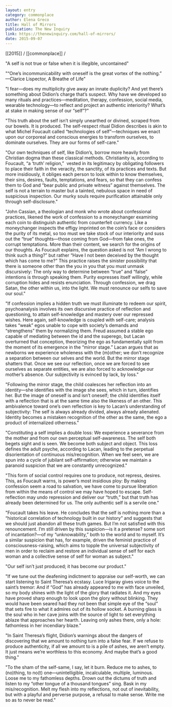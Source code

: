 ```yaml
---
layout: entry
category: commonplace
author: Elena Greco
title: Hall of Mirrors
publication: The New Inquiry
link: https://thenewinquiry.com/hall-of-mirrors/
date: 2015-09-07
---
```


[[2015]] / [[commonplace]] / 

"A self is not true or false when it is illegible, uncontained"

"“One’s incommunicability with oneself is the great vortex of the nothing.”  —Clarice Lispector, A Breathe of Life"

"I fear—does my multiplicity give away an innate duplicity? And yet there’s something about Didion’s charge that’s suspect. Why have we developed so many rituals and practices—meditation, therapy, confession, social media, wearable technology—to reflect and project an authentic interiority? What’s at stake in making sense of our “self”?"

"This truth about the self isn’t simply unearthed or divined, scraped from our bowels. It is produced. The self-respect ritual Didion describes is akin to what Michel Foucault called “technologies of self”—techniques we enact upon our corporeal and conscious energies to transform ourselves, to dominate ourselves. They are our forms of self-care."

"Our own techniques of self, like Didion’s, borrow more heavily from Christian dogma than these classical methods. Christianity is, according to Foucault, “a ‘truth’ religion,”  vested in its legitimacy by obligating followers to place their faith in the veracity, the sanctity, of its practices and texts. But more insidiously, it obliges each person to look within to know themselves, their sins, desires, faults, temptations, and fears, so that they can confess them to God and “bear public and private witness” against themselves. The self is not a terrain to master but a tainted, nebulous space in need of suspicious inspection. Our murky souls require purification attainable only through self-disclosure."

"John Cassian, a theologian and monk who wrote about confessional practices, likened the work of confession to a moneychanger examining each coin to distinguish authentic from counterfeit currency. Like a moneychanger inspects the effigy imprinted on the coin’s face or considers the purity of its metal, so too must we take stock of our interiority and suss out the “true” thoughts—those coming from God—from fake ones, the corrupt temptations. More than their content, we search for the origins of our thoughts. As Foucault explains, the question asked is not “Am I wrong to think such a thing?” but rather “Have I not been deceived by the thought which has come to me?” This practice raises the sinister possibility that there is someone other than the you in you that you must unmask discursively: The only way to determine between “true” and “false” intentions is through speaking them. Purity expresses itself willingly, while corruption hides and resists enunciation. Through confession, we drag Satan, the other within us, into the light. We must renounce our selfs to save our soul."

"If confession implies a hidden truth we must illuminate to redeem our spirit, psychoanalysis involves its own discursive practice of reflection and questioning, to attain self-knowledge and mastery over our repressed wishes. Here again, self-knowledge is coupled with self-care; analysis takes “weak” egos unable to cope with society’s demands and “strengthens” them by normalizing them. Freud assumed a stable ego capable of mediating between the id and the superego, but Lacan overturned that conception, theorizing the ego as fundamentally split from the moment of its emergence in the “mirror stage.” Lacan argues that as newborns we experience wholeness with the (m)other; we don’t recognize a separation between our selves and the world. But the mirror stage shatters that. Once we see our reflection, once we are forced to see ourselves as separate entities, we are also forced to acknowledge our mother’s absence. Our subjectivity is evinced by lack, by loss."

"Following the mirror stage, the child coalesces her reflection into an identity—she identifies with the image she sees, which in turn, identifies her. But the image of oneself is and isn’t oneself; the child identifies itself with a reflection that is at the same time also the likeness of an other. This ambivalence toward one’s own reflection is key to Lacan’s understanding of subjectivity: The self is always already divided, always already alienated. Identity becomes a mistaken recognition of the other as the same, the ego a product of internalized otherness."

"Constituting a self implies a double loss: We experience a severance from the mother and from our own perceptual self-awareness. The self both begets sight and is seen. We become both subject and object. This loss defines the adult psyche, according to Lacan, leading to the perpetual disorientation of continuous mis/recognition. When we feel seen, we are spun into a cycle of jubilant self-affirmation; otherwise we maintain a paranoid suspicion that we are constantly unrecognized."

"This form of social control requires one to produce, not repress, desires. This, as Foucault warns, is power’s most insidious ploy: By making confession seem a road to salvation, we have come to pursue liberation from within the means of control we may have hoped to escape. Self-reflection may undo repression and deliver our “truth,” but that truth has already been determined for us. The only authentic self is a servile one."

"Foucault takes his leave. He concludes that the self is nothing more than a “historical correlation of technology built in our history” and suggests that we should just abandon all these truth games. But I’m not satisfied with this renouncement. I’m still driven by this suspicion—is it a pretense? some sort of incantation?—of my “unknowability,” both to the world and to myself. It’s a similar suspicion that has, for example, driven the feminist practice of consciousness-raising, which aims to topple the universal subjectivity of men in order to reclaim and restore an individual sense of self for each woman and a collective sense of self for woman as subject."

"Our self isn’t just produced; it has become our product."

"If we tune out the deafening indictment to appraise our self-worth, we can start listening to Saint Theresa’s ecstasy. Luce Irigaray gives voice to the saint’s tremor: And if “God” has already appeared to me with face unveiled, so my body shines with the light of the glory that radiates it. And my eyes have proved sharp enough to look upon the glory without blinking. They would have been seared had they not been that simple eye of the “soul” that sets fire to what it admires out of its hollow socket. A burning glass is the soul who in her cave joins with the source of light to set everything ablaze that approaches her hearth. Leaving only ashes there, only a hole: fathomless in her incendiary blaze."

"In Saint Theresa’s flight, Didion’s warnings about the dangers of discovering that we amount to nothing turn into a false fear. If we refuse to produce authenticity, if all we amount to is a pile of ashes, we aren’t empty. It just means we’re worthless to this economy. And maybe that’s a good thing."

"To the sham of the self-same, I say, let it burn. Reduce me to ashes, to (no)thing, to no(t) one—unintelligible, incalculable, multiple, luminous. Loose me to my fathomless depths. Drown out the dictums of truth and listen to my “other tongue of a thousand tongues” sing. Bask in my mis/recognition. Melt my flesh into my reflections, not out of inevitability, but with a playful and perverse purpose, a refusal to make sense. Write me so as to never be read."

